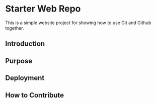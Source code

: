 # Starter Web Repo

This is a simple website project for showing how to use Git and Github together.

## Introduction 


## Purpose

## Deployment

## How to Contribute
